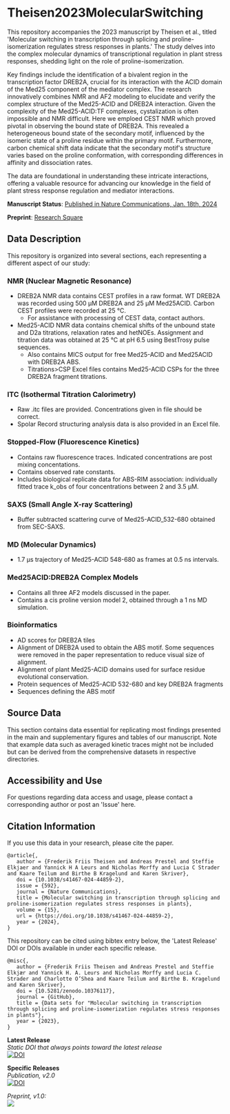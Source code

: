 # Theisen2023MolecularSwitching
This repository accompanies the 2023 manuscript by Theisen et al., titled 'Molecular switching in transcription through splicing and proline-isomerization regulates stress responses in plants.' The study delves into the complex molecular dynamics of transcriptional regulation in plant stress responses, shedding light on the role of proline-isomerization.

Key findings include the identification of a bivalent region in the transcription factor DREB2A, crucial for its interaction with the ACID domain of the Med25 component of the mediator complex. The research innovatively combines NMR and AF2 modeling to elucidate and verify the complex structure of the Med25-ACID and DREB2A interaction. Given the complexity of the Med25-ACID:TF complexes, cystalization is often impossible and NMR difficult. Here we emploed CEST NMR which proved pivotal in observing the bound state of DREB2A. This revealed a heterogeneous bound state of the secondary motif, influenced by the isomeric state of a proline residue within the primary motif. Furthermore, carbon chemical shift data indicate that the secondary motif's structure varies based on the proline conformation, with corresponding differences in affinity and dissociation rates.

The data are foundational in understanding these intricate interactions, offering a valuable resource for advancing our knowledge in the field of plant stress response regulation and mediator interactions.

**Manuscript Status**: [Published in Nature Communications, Jan. 18th, 2024](doi.org/10.1038/s41467-024-44859-2)

**Preprint**: [Research Square](https://www.researchsquare.com/article/rs-3034274/latest) 

## Data Description
This repository is organized into several sections, each representing a different aspect of our study:

### NMR (Nuclear Magnetic Resonance)
  - DREB2A NMR data contains CEST profiles in a raw format. WT DREB2A was recorded using 500 µM DREB2A and 25 µM Med25ACID. Carbon CEST profiles were recorded at 25 °C.
    - For assistance with processing of CEST data, contact authors.
  - Med25-ACID NMR data contains chemical shifts of the unbound state and D2a titrations, relaxation rates and hetNOEs. Assignment and titration data was obtained at 25 °C at pH 6.5 using BestTrosy pulse sequences.
    - Also contains MICS output for free Med25-ACID and Med25ACID with DREB2A ABS.
    - Titrations>CSP Excel files contains Med25-ACID CSPs for the three DREB2A fragment titrations.

### ITC (Isothermal Titration Calorimetry)
  - Raw .itc files are provided. Concentrations given in file should be correct.
  - Spolar Record structuring analysis data is also provided in an Excel file.

### Stopped-Flow (Fluorescence Kinetics)
  - Contains raw fluorescence traces. Indicated concentrations are post mixing concentations.
  - Contains observed rate constants.
  - Includes biological replicate data for ABS-RIM association: individually fitted trace k_obs of four concentrations between 2 and 3.5 µM.

### SAXS (Small Angle X-ray Scattering)
  - Buffer subtracted scattering curve of Med25-ACID_532-680 obtained from SEC-SAXS.

### MD (Molecular Dynamics)
  - 1.7 µs trajectory of Med25-ACID 548-680 as frames at 0.5 ns intervals.

### Med25ACID:DREB2A Complex Models
  - Contains all three AF2 models discussed in the paper.
  - Contains a cis proline version model 2, obtained through a 1 ns MD simulation.
### Bioinformatics
  - AD scores for DREB2A tiles
  - Alignment of DREB2A used to obtain the ABS motif. Some sequences were removed in the paper representation to reduce visual size of alignment.
  - Alignment of plant Med25-ACID domains used for surface residue evolutional conservation.
  - Protein sequences of Med25-ACID 532-680 and key DREB2A fragments
  - Sequences defining the ABS motif
  
## Source Data
This section contains data essential for replicating most findings presented in the main and supplementary figures and tables of our manuscript. Note that example data such as averaged kinetic traces might not be included but can be derived from the comprehensive datasets in respective directories.

## Accessibility and Use
For questions regarding data access and usage, please contact a corresponding author or post an 'Issue' here.

## Citation Information
If you use this data in your research, please cite the paper.

```
@article{,
   author = {Frederik Friis Theisen and Andreas Prestel and Steffie Elkjaer and Yannick H A Leurs and Nicholas Morffy and Lucia C Strader and Kaare Teilum and Birthe B Kragelund and Karen Skriver},
   doi = {10.1038/s41467-024-44859-2},
   issue = {592},
   journal = {Nature Communications},
   title = {Molecular switching in transcription through splicing and proline-isomerization regulates stress responses in plants},
   volume = {15},
   url = {https://doi.org/10.1038/s41467-024-44859-2},
   year = {2024},
}

```


This repository can be cited using bibtex entry below, the 'Latest Release' DOI or DOIs available in under each specific release.

```
@misc{,
   author = {Frederik Friis Theisen and Andreas Prestel and Steffie Elkjær and Yannick H. A. Leurs and Nicholas Morffy and Lucia C. Strader and Charlotte O’Shea and Kaare Teilum and Birthe B. Kragelund and Karen Skriver},
   doi = {10.5281/zenodo.10376117},
   journal = {GitHub},
   title = {Data sets for "Molecular switching in transcription through splicing and proline-isomerization regulates stress responses in plants"},
   year = {2023},
}
```


**Latest Release**\
*Static DOI that always points toward the latest release*\
[![DOI](https://zenodo.org/badge/DOI/10.5281/zenodo.10376117.svg)](https://doi.org/10.5281/zenodo.10376117)

**Specific Releases**\
*Publication, v2.0*\
[![DOI](https://zenodo.org/badge/DOI/10.5281/zenodo.10409674.svg)](https://doi.org/10.5281/zenodo.10409674)

*Preprint, v1.0:* \
[![](https://zenodo.org/badge/DOI/10.5281/zenodo.10376118.svg)](https://doi.org/10.5281/zenodo.10376118)
